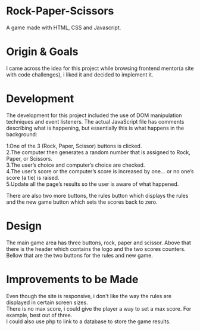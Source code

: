 # Rock-Paper-Scissors
A game made with HTML, CSS and Javascript.

# Origin & Goals
I came across the idea for this project while browsing frontend mentor(a site with code challenges), i liked it and decided to implement
it.

# Development
The development for this project included the use of DOM manipulation techniques and event listeners.
The actual JavaScript file has comments describing what is happening, but essentially this is what happens in the background:

1.One of the 3 (Rock, Paper, Scissor) buttons is clicked.<br/>
2.The computer then generates a random number that is assigned to Rock, Paper, or Scissors.<br/>
3.The user’s choice and computer’s choice are checked.<br/>
4.The user’s score or the computer’s score is increased by one… or no one’s score (a tie) is raised.<br/>
5.Update all the page’s results so the user is aware of what happened.<br/>

There are also two more buttons, the rules button which displays the rules and the new game button which sets the scores back to zero.

# Design
The main game area has three buttons, rock, paper and scissor. Above that there is the header which contains the logo and the two scores 
counters. Bellow that are the two buttons for the rules and new game.

# Improvements to be Made
Even though the site is responsive, i don't like the way the rules are displayed in certain screen sizes.<br/>
There is no max score, i could give the player a way to set a max score. For example, best out of three.<br/>
I could also use php to link to a database to store the game results.<br/>
